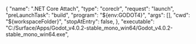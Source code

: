 {
    "name": ".NET Core Attach",
    "type": "coreclr",
    "request": "launch",
    "preLaunchTask": "build",
    "program": "${env:GODOT4}",
    "args": [],
    "cwd": "${workspaceFolder}",
    "stopAtEntry": false,
},
    "executable": "C:/Surface/Apps/Godot_v4.0.2-stable_mono_win64/Godot_v4.0.2-stable_mono_win64.exe",
